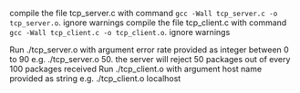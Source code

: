 compile the file tcp_server.c with command ```gcc -Wall tcp_server.c -o tcp_server.o```. ignore warnings
compile the file tcp_client.c with command ```gcc -Wall tcp_client.c -o tcp_client.o```. ignore warnings

Run ./tcp_server.o with argument error rate provided as integer between 0 to 90 e.g. ./tcp_server.o 50. the server will reject 50 packages out of every 100 packages received
Run ./tcp_client.o with argument host name provided as string e.g. ./tcp_client.o localhost
